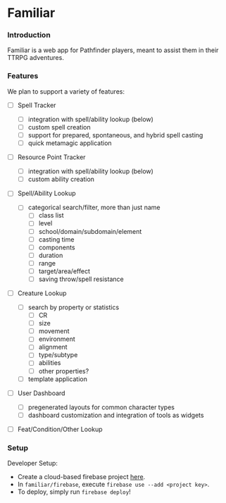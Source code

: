 # Familiar


### Introduction

Familiar is a web app for Pathfinder players, meant to assist them in their TTRPG adventures.


### Features

We plan to support a variety of features:

- [ ] Spell Tracker
  - [ ] integration with spell/ability lookup (below)
  - [ ] custom spell creation
  - [ ] support for prepared, spontaneous, and hybrid spell casting
  - [ ] quick metamagic application
- [ ] Resource Point Tracker
  - [ ] integration with spell/ability lookup (below)
  - [ ] custom ability creation
- [ ] Spell/Ability Lookup
  - [ ] categorical search/filter, more than just name
    - [ ] class list
    - [ ] level
    - [ ] school/domain/subdomain/element
    - [ ] casting time
    - [ ] components
    - [ ] duration
    - [ ] range
    - [ ] target/area/effect
    - [ ] saving throw/spell resistance
- [ ] Creature Lookup
  - [ ] search by property or statistics
    - [ ] CR
    - [ ] size
    - [ ] movement
    - [ ] environment
    - [ ] alignment
    - [ ] type/subtype
    - [ ] abilities
    - [ ] other properties?
  - [ ] template application
- [ ] User Dashboard
  - [ ] pregenerated layouts for common character types
  - [ ] dashboard customization and integration of tools as widgets
- [ ] Feat/Condition/Other Lookup


### Setup

Developer Setup:

- Create a cloud-based firebase project [here](https://console.firebase.google.com/).
- In `familiar/firebase`, execute `firebase use --add <project key>`.
- To deploy, simply run `firebase deploy`!
